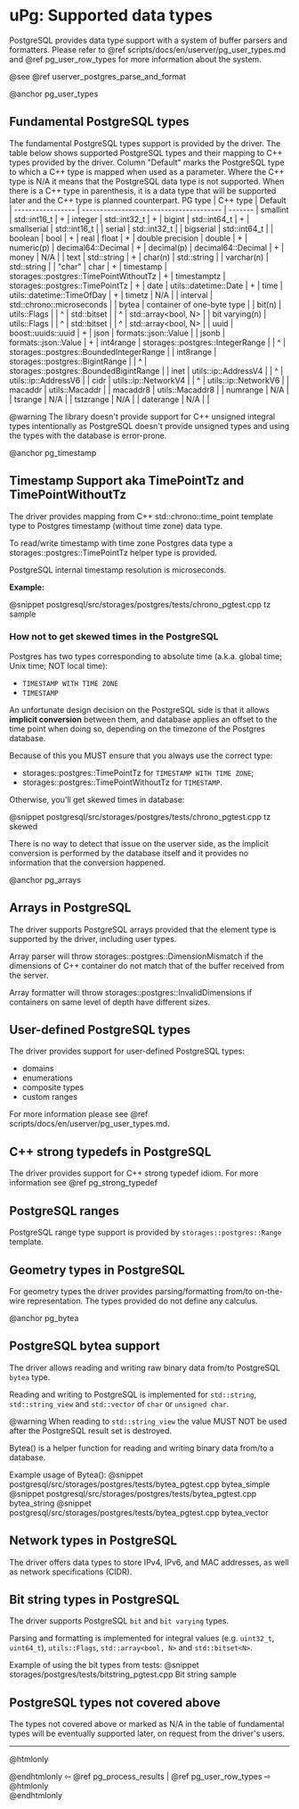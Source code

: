 # uPg: Supported data types

PostgreSQL provides data type support with a system of buffer parsers and
formatters. Please refer to @ref scripts/docs/en/userver/pg_user_types.md and
@ref pg_user_row_types for more information about the system.

@see @ref userver_postgres_parse_and_format


@anchor pg_user_types
## Fundamental PostgreSQL types

The fundamental PostgreSQL types support is provided by the driver. The
table below shows supported PostgreSQL types and their mapping to C++ types
provided by the driver. Column "Default" marks the PostgreSQL type to which
a C++ type is mapped when used as a parameter. Where the C++ type is N/A
it means that the PostgreSQL data type is not supported. When there is a
C++ type in parenthesis, it is a data type that will be supported later
and the C++ type is planned counterpart.
PG type           | C++ type                                | Default |
----------------- | --------------------------------------- | ------- |
smallint          | std::int16_t                            | +       |
integer           | std::int32_t                            | +       |
bigint            | std::int64_t                            | +       |
smallserial       | std::int16_t                            |         |
serial            | std::int32_t                            |         |
bigserial         | std::int64_t                            |         |
boolean           | bool                                    | +       |
real              | float                                   | +       |
double precision  | double                                  | +       |
numeric(p)        | decimal64::Decimal                      | +       |
decimal(p)        | decimal64::Decimal                      | +       |
money             | N/A                                     |         |
text              | std::string                             | +       |
char(n)           | std::string                             |         |
varchar(n)        | std::string                             |         |
"char"            | char                                    | +       |
timestamp         | storages::postgres::TimePointWithoutTz  | +       |
timestamptz       | storages::postgres::TimePointTz         | +       |
date              | utils::datetime::Date                   | +       |
time              | utils::datetime::TimeOfDay              | +       |
timetz            | N/A                                     |         |
interval          | std::chrono::microseconds               |         |
bytea             | container of one-byte type              |         |
bit(n)            | utils::Flags                            |         |
^                 | std::bitset<N>                          |         |
^                 | std::array<bool, N>                     |         |
bit varying(n)    | utils::Flags                            |         |
^                 | std::bitset<N>                          |         |
^                 | std::array<bool, N>                     |         |
uuid              | boost::uuids::uuid                      | +       |
json              | formats::json::Value                    |         |
jsonb             | formats::json::Value                    | +       |
int4range         | storages::postgres::IntegerRange        |         |
^                 | storages::postgres::BoundedIntegerRange |         |
int8range         | storages::postgres::BigintRange         |         |
^                 | storages::postgres::BoundedBigintRange  |         |
inet              | utils::ip::AddressV4                    |         |
^                 | utils::ip::AddressV6                    |         |
cidr              | utils::ip::NetworkV4                    |         |
^                 | utils::ip::NetworkV6                    |         |
macaddr           | utils::Macaddr                          |         |
macaddr8          | utils::Macaddr8                         |         |
numrange          | N/A                                     |         |
tsrange           | N/A                                     |         |
tstzrange         | N/A                                     |         |
daterange         | N/A                                     |         |

@warning The library doesn't provide support for C++ unsigned integral
types intentionally as PostgreSQL doesn't provide unsigned types and
using the types with the database is error-prone.


@anchor pg_timestamp
## Timestamp Support aka TimePointTz and TimePointWithoutTz

The driver provides mapping from C++ std::chrono::time_point template type to
Postgres timestamp (without time zone) data type.

To read/write timestamp with time zone Postgres data type a
storages::postgres::TimePointTz helper type is provided.

PostgreSQL internal timestamp resolution is microseconds.

**Example:**

@snippet postgresql/src/storages/postgres/tests/chrono_pgtest.cpp  tz sample

### How not to get skewed times in the PostgreSQL

Postgres has two types corresponding to absolute time
(a.k.a. global time; Unix time; NOT local time):
 * `TIMESTAMP WITH TIME ZONE`
 * `TIMESTAMP`

An unfortunate design decision on the PostgreSQL side is that it allows
**implicit conversion** between them, and database applies an offset to the
time point when doing so, depending on the timezone of the Postgres database.

Because of this you MUST ensure that you always use the correct type:
  * storages::postgres::TimePointTz for `TIMESTAMP WITH TIME ZONE`;
  * storages::postgres::TimePointWithoutTz for `TIMESTAMP`.

Otherwise, you'll get skewed times in database:

@snippet postgresql/src/storages/postgres/tests/chrono_pgtest.cpp  tz skewed

There is no way to detect that issue on the userver side, as the implicit
conversion is performed by the database itself and it provides no information
that the conversion happened.


@anchor pg_arrays
## Arrays in PostgreSQL

The driver supports PostgreSQL arrays provided that the element type is
supported by the driver, including user types.

Array parser will throw storages::postgres::DimensionMismatch if the
dimensions of C++ container do not match that of the buffer received from
the server.

Array formatter will throw storages::postgres::InvalidDimensions if
containers on same level of depth have different sizes.


## User-defined PostgreSQL types

The driver provides support for user-defined PostgreSQL types:
- domains
- enumerations
- composite types
- custom ranges

For more information please see
@ref scripts/docs/en/userver/pg_user_types.md.


## C++ strong typedefs in PostgreSQL

The driver provides support for C++ strong typedef idiom. For more
information see @ref pg_strong_typedef


## PostgreSQL ranges

PostgreSQL range type support is provided by `storages::postgres::Range`
template.


## Geometry types in PostgreSQL

For geometry types the driver provides parsing/formatting from/to
on-the-wire representation. The types provided do not define any calculus.


@anchor pg_bytea
## PostgreSQL bytea support

The driver allows reading and writing raw binary data from/to PostgreSQL
`bytea` type.

Reading and writing to PostgreSQL is implemented for `std::string`,
`std::string_view` and `std::vector` of `char` or `unsigned char`.

@warning When reading to `std::string_view` the value MUST NOT be used after
the PostgreSQL result set is destroyed.

Bytea() is a helper function for reading and writing binary data from/to a database.

Example usage of Bytea():
@snippet postgresql/src/storages/postgres/tests/bytea_pgtest.cpp bytea_simple
@snippet postgresql/src/storages/postgres/tests/bytea_pgtest.cpp bytea_string
@snippet postgresql/src/storages/postgres/tests/bytea_pgtest.cpp bytea_vector


## Network types in PostgreSQL

The driver offers data types to store IPv4, IPv6, and MAC addresses, as
well as network specifications (CIDR).


## Bit string types in PostgreSQL

The driver supports PostgreSQL `bit` and `bit varying` types.

Parsing and formatting is implemented for integral values
(e.g. `uint32_t`, `uint64_t`), `utils::Flags`, `std::array<bool, N>`
and `std::bitset<N>`.

Example of using the bit types from tests:
@snippet storages/postgres/tests/bitstring_pgtest.cpp Bit string sample


## PostgreSQL types not covered above

The types not covered above or marked as N/A in the table of fundamental
types will be eventually supported later, on request from the driver's
users.

----------

@htmlonly <div class="bottom-nav"> @endhtmlonly
⇦ @ref pg_process_results | @ref pg_user_row_types ⇨
@htmlonly </div> @endhtmlonly
